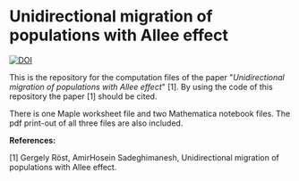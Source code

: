 # Unidirectional migration of populations with Allee effect
[![DOI](https://zenodo.org/badge/DOI/10.5281/zenodo.4985542.svg)](https://doi.org/10.5281/zenodo.4985542)

This is the repository for the computation files of the paper "*Unidirectional migration of populations with Allee effect*" [1]. By using the code of this repository the paper [1] should be cited.

There is one Maple worksheet file and two Mathematica notebook files. The pdf print-out of all three files are also included.


**References:**

[1] Gergely Röst, AmirHosein Sadeghimanesh, Unidirectional migration of populations with Allee effect.
